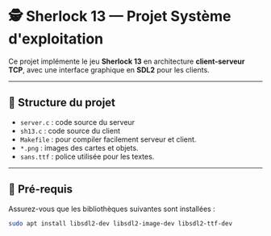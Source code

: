 # 🕵️ Sherlock 13 — Projet Système d'exploitation

Ce projet implémente le jeu **Sherlock 13** en architecture **client-serveur TCP**, avec une interface graphique en **SDL2** pour les clients.

---

## 📁 Structure du projet

- `server.c` : code source du serveur
- `sh13.c` : code source du client
- `Makefile` : pour compiler facilement serveur et client.
- `*.png` : images des cartes et objets.
- `sans.ttf` : police utilisée pour les textes.

---

## 🧰 Pré-requis

Assurez-vous que les bibliothèques suivantes sont installées :

```bash
sudo apt install libsdl2-dev libsdl2-image-dev libsdl2-ttf-dev

